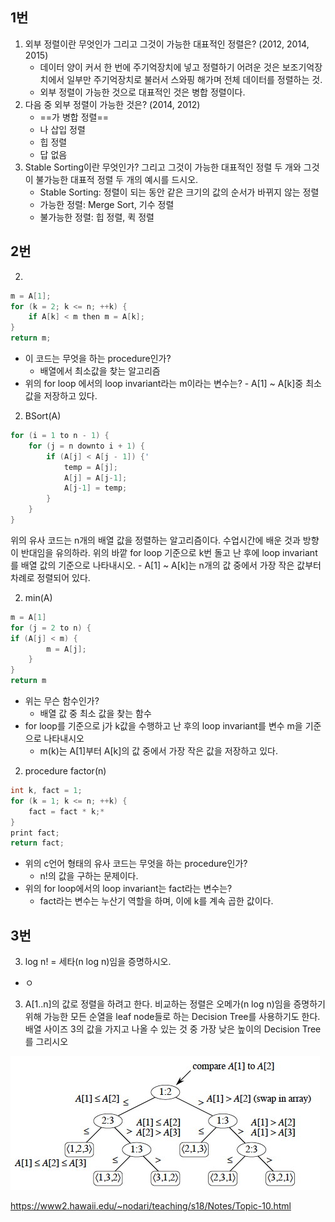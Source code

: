 ## 1번
1. 외부 정렬이란 무엇인가 그리고 그것이 가능한 대표적인 정렬은? (2012, 2014, 2015)
	- 데이터 양이 커서 한 번에 주기억장치에 넣고 정렬하기 어려운 것은 보조기억장치에서 일부만 주기억장치로 불러서 스와핑 해가며 전체 데이터를 정렬하는 것.
	- 외부 정렬이 가능한 것으로 대표적인 것은 병합 정렬이다.
1. 다음 중 외부 정렬이 가능한 것은? (2014, 2012)
	- ==가 병합 정렬==
	- 나 삽입 정렬
	- 힙 정렬
	- 답 없음
1. Stable Sorting이란 무엇인가? 그리고 그것이 가능한 대표적인 정렬 두 개와 그것이 불가능한 대표적 정렬 두 개의 예시를 드시오.
	- Stable Sorting: 정렬이 되는 동안 같은 크기의 값의 순서가 바뀌지 않는 정렬
	- 가능한 정렬: Merge Sort, 기수 정렬
	- 불가능한 정렬: 힙 정렬, 퀵 정렬
## 2번
2. 
```c
m = A[1];
for (k = 2; k <= n; ++k) {
	if A[k] < m then m = A[k];
}
return m;
```

- 이 코드는 무엇을 하는 procedure인가?
	- 배열에서 최소값을 찾는 알고리즘
- 위의 for loop 에서의 loop invariant라는 m이라는 변수는?
		- A[1] ~ A[k]중 최소값을 저장하고 있다.

2. BSort(A)
```c
for (i = 1 to n - 1) {
	for (j = n downto i + 1) {
		if (A[j] < A[j - 1]) {'
			temp = A[j];
			A[j] = A[j-1];
			A[j-1] = temp;
		}
	}
}
```

위의 유사 코드는 n개의 배열 값을 정렬하는 알고리즘이다. 수업시간에 배운 것과 방향이 반대임을 유의하라. 위의 바깥 for loop 기준으로 k번 돌고 난 후에 loop invariant를 배열 값의 기준으로 나타내시오.
	- A[1] ~ A[k]는 n개의 값 중에서 가장 작은 값부터 차례로 정렬되어 있다.

2. min(A)
```c
m = A[1]
for (j = 2 to n) {
if (A[j] < m) {
		m = A[j];
	}
}
return m
```
- 위는 무슨 함수인가?
	- 배열 값 중 최소 값을 찾는 함수
- for loop를 기준으로 j가 k값을 수행하고 난 후의 loop invariant를 변수 m을 기준으로 나타내시오
	- m(k)는 A[1]부터 A[k]의 값 중에서 가장 작은 값을 저장하고 있다.

2. procedure factor(n)
```c
int k, fact = 1;
for (k = 1; k <= n; ++k) {
	fact = fact * k;*
}
print fact;
return fact;
```
- 위의 c언어 형태의 유사 코드는 무엇을 하는 procedure인가?
	- n!의 값을 구하는 문제이다.
- 위의 for loop에서의 loop invariant는 fact라는 변수는?
	- fact라는 변수는 누산기 역할을 하며, 이에 k를 계속 곱한 값이다.
## 3번
3. log n! = 세타(n log n)임을 증명하시오.
- ㅇ

3. A[1..n]의 값로 정렬을 하려고 한다. 비교하는 정렬은 오메가(n log n)임을 증명하기 위해 가능한 모든 순열을 leaf node들로 하는 Decision Tree를 사용하기도 한다. 배열 사이즈 3의 값을 가지고 나올 수 있는 것 중 가장 낮은 높이의 Decision Tree를 그리시오

![](Pasted%20image%2020231023152842.png)

https://www2.hawaii.edu/~nodari/teaching/s18/Notes/Topic-10.html